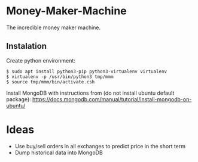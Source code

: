 # Money-Maker-Machine
The incredible money maker machine.

## Instalation

Create python environment:

```
$ sudo apt install python3-pip python3-virtualenv virtualenv
$ virtualenv -p /usr/bin/python3 tmp/mmm
$ source tmp/mmm/bin/activate.csh
```

Install MongoDB with instructions from (do not install ubuntu default package):
<https://docs.mongodb.com/manual/tutorial/install-mongodb-on-ubuntu/>

# Ideas
 - Use buy/sell orders in all exchanges to predict price in the short term
 - Dump historical data into MongoDB


